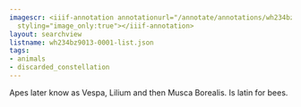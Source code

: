 ```yaml
---
imagescr: <iiif-annotation annotationurl="/annotate/annotations/wh234bz9013-0001-013.json"
  styling="image_only:true"></iiif-annotation>
layout: searchview
listname: wh234bz9013-0001-list.json
tags:
- animals
- discarded_constellation
---
```

Apes later know as Vespa, Lilium and then Musca Borealis. Is latin for bees.